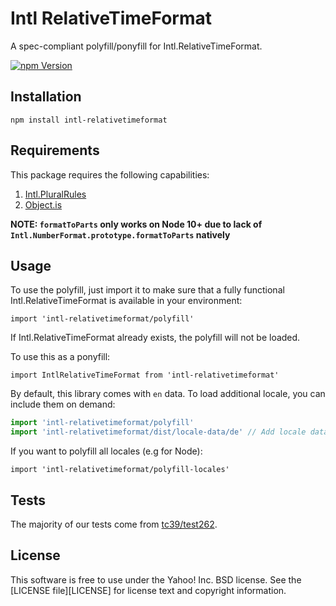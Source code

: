 Intl RelativeTimeFormat
===================

A spec-compliant polyfill/ponyfill for Intl.RelativeTimeFormat.

[![npm Version][npm-badge]][npm]


Installation
---
```
npm install intl-relativetimeformat
```

Requirements
---
This package requires the following capabilities:
1. [Intl.PluralRules](https://developer.mozilla.org/en-US/docs/Web/JavaScript/Reference/Global_Objects/PluralRules)
2. [Object.is](https://developer.mozilla.org/en-US/docs/Web/JavaScript/Reference/Global_Objects/Object/is)

**NOTE: `formatToParts` only works on Node 10+ due to lack of `Intl.NumberFormat.prototype.formatToParts` natively**

Usage
---
To use the polyfill, just import it to make sure that a fully functional Intl.RelativeTimeFormat is available in your environment:

```
import 'intl-relativetimeformat/polyfill'
```

If Intl.RelativeTimeFormat already exists, the polyfill will not be loaded.

To use this as a ponyfill:

```
import IntlRelativeTimeFormat from 'intl-relativetimeformat'
```

By default, this library comes with `en` data. To load additional locale, you can include them on demand:
```js
import 'intl-relativetimeformat/polyfill'
import 'intl-relativetimeformat/dist/locale-data/de' // Add locale data for de
```

If you want to polyfill all locales (e.g for Node):
```
import 'intl-relativetimeformat/polyfill-locales'
```

Tests
---

The majority of our tests come from [tc39/test262](https://github.com/tc39/test262/tree/master/test/intl402/RelativeTimeFormat).

License
-------

This software is free to use under the Yahoo! Inc. BSD license.
See the [LICENSE file][LICENSE] for license text and copyright information.


[npm]: https://www.npmjs.org/package/intl-relativetimeformat
[npm-badge]: https://img.shields.io/npm/v/intl-relativetimeformat.svg?style=flat-square